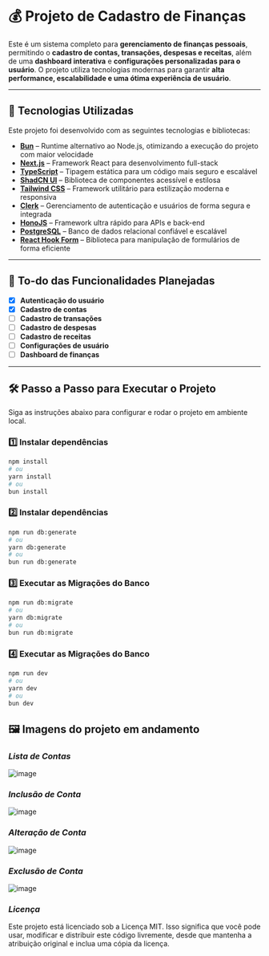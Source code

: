 # 💰 Projeto de Cadastro de Finanças

Este é um sistema completo para **gerenciamento de finanças pessoais**, permitindo o **cadastro de contas, transações, despesas e receitas**, além de uma **dashboard interativa** e **configurações personalizadas para o usuário**. O projeto utiliza tecnologias modernas para garantir **alta performance, escalabilidade e uma ótima experiência de usuário**.

---

## 🚀 **Tecnologias Utilizadas**
Este projeto foi desenvolvido com as seguintes tecnologias e bibliotecas:

- **[Bun](https://bun.sh/)** – Runtime alternativo ao Node.js, otimizando a execução do projeto com maior velocidade
- **[Next.js](https://nextjs.org/)** – Framework React para desenvolvimento full-stack
- **[TypeScript](https://www.typescriptlang.org/)** – Tipagem estática para um código mais seguro e escalável
- **[ShadCN UI](https://ui.shadcn.com/)** – Biblioteca de componentes acessível e estilosa
- **[Tailwind CSS](https://tailwindcss.com/)** – Framework utilitário para estilização moderna e responsiva
- **[Clerk](https://clerk.com/)** – Gerenciamento de autenticação e usuários de forma segura e integrada
- **[HonoJS](https://hono.dev/)** – Framework ultra rápido para APIs e back-end
- **[PostgreSQL](https://www.postgresql.org/)** – Banco de dados relacional confiável e escalável
- **[React Hook Form](https://react-hook-form.com/)** – Biblioteca para manipulação de formulários de forma eficiente

---

## 📌 **To-do das Funcionalidades Planejadas**
- [X] **Autenticação do usuário**
- [X] **Cadastro de contas**
- [ ] **Cadastro de transações**
- [ ] **Cadastro de despesas**
- [ ] **Cadastro de receitas**
- [ ] **Configurações de usuário**
- [ ] **Dashboard de finanças**

---

## 🛠️ **Passo a Passo para Executar o Projeto**
Siga as instruções abaixo para configurar e rodar o projeto em ambiente local.

### 1️⃣ **Instalar dependências**
```bash
npm install
# ou
yarn install
# ou
bun install
```

### 2️⃣ **Instalar dependências**
```bash
npm run db:generate
# ou
yarn db:generate
# ou
bun run db:generate
```

### 3️⃣ **Executar as Migrações do Banco**
```bash
npm run db:migrate
# ou
yarn db:migrate
# ou
bun run db:migrate
```

### 4️⃣ **Executar as Migrações do Banco**
```bash
npm run dev
# ou
yarn dev
# ou
bun dev
```

## 🖼️ **Imagens do projeto em andamento**

### *Lista de Contas*
![image](https://github.com/user-attachments/assets/eab2b1e6-38a6-40a2-b45e-68824c4edf94)

### *Inclusão de Conta*
![image](https://github.com/user-attachments/assets/812d3b63-1309-4bc3-ada4-fa971add8ba5)

### *Alteração de Conta*
![image](https://github.com/user-attachments/assets/9136ce5f-4829-4f82-9945-e8d6df76debb)

### *Exclusão de Conta*
![image](https://github.com/user-attachments/assets/ea85979d-8450-4a95-a1ee-c25ad0fa9e61)

### *Licença*
Este projeto está licenciado sob a Licença MIT. Isso significa que você pode usar, modificar e distribuir este código livremente, desde que mantenha a atribuição original e inclua uma cópia da licença.
